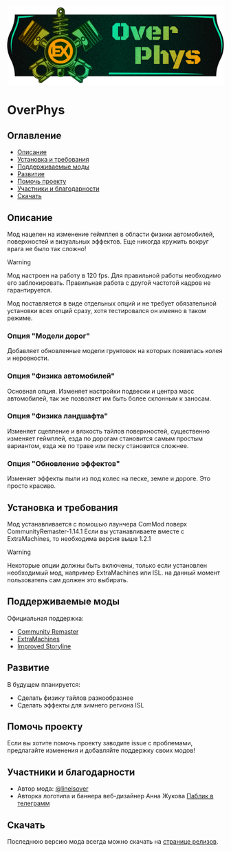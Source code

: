 <div align="center">
    <img src="/assets/overphys_banner.png" alt="Logo" width="600">
  </a>
</div>

# OverPhys

## Оглавление

- [Описание](#Описание)
- [Установка и требования](#Установка-и-требования)
- [Поддерживаемые моды](#Поддерживаемые-моды)
- [Развитие](#Развитие)
- [Помочь проекту](#Помочь-проекту)
- [Участники и благодарности](#Участники-и-благодарности)
- [Скачать](#Скачать)

## Описание

Мод нацелен на изменение геймплея в области физики автомобилей, поверхностей и визуальных эффектов. Еще никогда кружить вокруг врага не было так сложно!

> [!WARNING]
> Мод настроен на работу в 120 fps. Для правильной работы необходимо его заблокировать. Правильная работа с другой частотой кадров не гарантируется.

Мод поставляется в виде отдельных опций и не требует обязательной установки всех опций сразу, хотя тестировался он именно в таком режиме.

### Опция "Модели дорог"

Добавляет обновленные модели грунтовок на которых появилась колея и неровности.

### Опция "Физика автомобилей"

Основная опция. Изменяет настройки подвески и центра масс автомобилей, так же позволяет им быть более склонным к заносам.

### Опция "Физика ландшафта"

Изменяет сцепление и вязкость тайлов поверхностей, существенно изменяет геймплей, езда по дорогам становится самым простым вариантом, езда же по траве или песку становится сложнее.

### Опция "Обновление эффектов"

Изменяет эффекты пыли из под колес на песке, земле и дороге. Это просто красиво.

## Установка и требования

Мод устанавливается с помошью лаунчера ComMod поверх CommunityRemaster-1.14.1
Если вы устанавливаете вместе с ExtraMachines, то необходима версия выше 1.2.1

> [!WARNING]
> Некоторые опции должны быть включены, только если установлен необходимый мод, например ExtraMachines или ISL. на данный момент пользователь сам должен это выбирать.

## Поддерживаемые моды

Официальная поддержка:

- [Community Remaster](https://github.com/DeusExMachinaTeam/EM-CommunityPatch)
- [ExtraMachines](https://github.com/lineisover/ExtraMachinesCP)
- [Improved Storyline](https://github.com/zatinu322/ImprovedStoryline)

## Развитие

В будущем планируется:

- Сделать физику тайлов разнообразнее
- Сделать эффекты для зимнего региона ISL

## Помочь проекту

Если вы хотите помочь проекту заводите issue с проблемами, предлагайте изменения и добавляйте поддержку своих модов!

## Участники и благодарности

- Автор мода: [@lineisover](https://github.com/lineisover)
- Авторка логотипа и баннера веб-дизайнер Анна Жукова  [Паблик в телеграмм](https://t.me/DEAZ_web)

## Скачать

Последнюю версию мода всегда можно скачать на [странице релизов](https://github.com/lineisover/overphys/releases).

